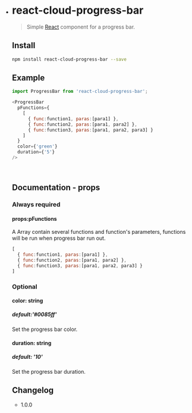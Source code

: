 - # react-cloud-progress-bar

  > Simple [React](http://facebook.github.io/react/index.html) component for a progress bar.

  ## Install

  ```bash
  npm install react-cloud-progress-bar --save
  ```

  ## Example

  ```javascript
  import ProgressBar from 'react-cloud-progress-bar';

  <ProgressBar 
    pFunctions={
      [ 
        { func:function1, paras:[para1] },
        { func:function2, paras:[para1, para2] },
        { func:function3, paras:[para1, para2, para3] }
      ]
    }
    color={'green'}
    duration={'5'}
  />

  ```

  ​

  ## Documentation - props

  ### Always required

  #### props:pFunctions

  A Array contain several functions and function's parameters, functions will be run when progress bar run out.

  ```jsx
  [ 
    { func:function1, paras:[para1] },
    { func:function2, paras:[para1, para2] },
    { func:function3, paras:[para1, para2, para3] }
  ]
  ```

  ### Optional

  #### color: string

  ##### default:'#0085ff'

  Set the progress bar color.

  #### duration: string

  ##### default: '10'

  Set the progress bar duration.

  ## Changelog

  - 1.0.0
